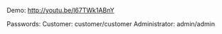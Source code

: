 Demo: http://youtu.be/l67TWk1ABnY

Passwords:
  Customer: customer/customer
  Administrator: admin/admin
